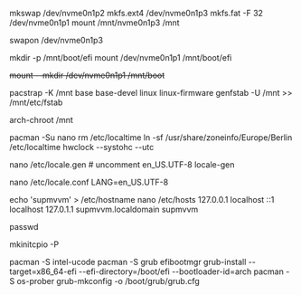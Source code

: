 

mkswap  /dev/nvme0n1p2
mkfs.ext4 /dev/nvme0n1p3
mkfs.fat -F 32 /dev/nvme0n1p1
mount /mnt/nvme0n1p3 /mnt

swapon /dev/nvme0n1p3 

mkdir -p /mnt/boot/efi
mount /dev/nvme0n1p1 /mnt/boot/efi

~~mount --mkdir /dev/nvme0n1p1 /mnt/boot~~

pacstrap -K /mnt base base-devel linux linux-firmware
genfstab -U /mnt >> /mnt/etc/fstab

arch-chroot /mnt

pacman -Su nano
rm /etc/localtime
ln -sf /usr/share/zoneinfo/Europe/Berlin /etc/localtime
hwclock --systohc --utc

nano /etc/locale.gen  # uncomment en_US.UTF-8
locale-gen

nano /etc/locale.conf
LANG=en_US.UTF-8

echo 'supmvvm' > /etc/hostname
nano /etc/hosts
127.0.0.1	localhost
::1		localhost
127.0.1.1	supmvvm.localdomain	supmvvm

passwd

mkinitcpio -P

pacman -S intel-ucode
pacman -S grub efibootmgr
grub-install --target=x86_64-efi --efi-directory=/boot/efi --bootloader-id=arch
pacman -S os-prober
grub-mkconfig -o /boot/grub/grub.cfg

